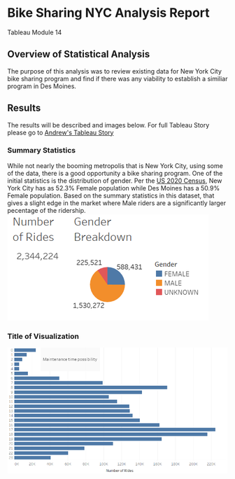 # Bike Sharing NYC Analysis Report
Tableau Module 14

## Overview of Statistical Analysis
The purpose of this analysis was to review existing data for New York City bike sharing program and find if there was any viability to establish a similiar program in Des Moines.

## Results
The results will be described and images below. For full Tableau Story please go to [Andrew's Tableau Story](https://public.tableau.com/views/BikeShareChallenge_16639890198640/BikeShareChallengeStory?:language=en-US&publish=yes&:display_count=n&:origin=viz_share_link)

### Summary Statistics
While not nearly the booming metropolis that is New York City, using some of the data, there is a good opportunity a bike sharing program. One of the initial statistics is the distribution of gender. Per the [US 2020 Census](https://www.census.gov/quickfacts/fact/table/newyorkcitynewyork,desmoinescityiowa/SEX255221), New York City has as 52.3% Female population while Des Moines has a 50.9% Female population. 
Based on the summary statistics in this dataset, that gives a slight edge in the market where Male riders are a significantly larger pecentage of the ridership.
![](https://github.com/NortonAAA/bikesharing/blob/main/images/summary_stats.png)
### Title of Visualization
![](https://github.com/NortonAAA/bikesharing/blob/main/images/Rides_by_24hours.png)
